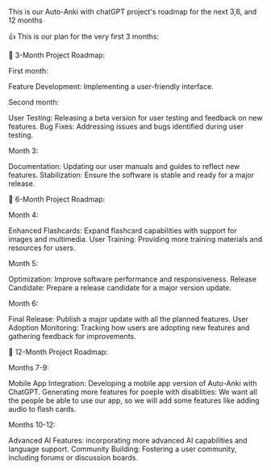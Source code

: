 This is our Auto-Anki with chatGPT project's roadmap for the next 3,6, and 12 months

👍 This is our plan for the very first 3 months:


🚀️ 3-Month Project Roadmap:

First month:

Feature Development: Implementing a user-friendly interface.

Second month:

User Testing: Releasing a beta version for user testing and feedback on new features.
Bug Fixes: Addressing issues and bugs identified during user testing.


Month 3:

Documentation: Updating our user manuals and guides to reflect new features.
Stabilization: Ensure the software is stable and ready for a major release.


🚀️ 6-Month Project Roadmap:

Month 4:

Enhanced Flashcards: Expand flashcard capabilities with support for images and multimedia.
User Training: Providing more training materials and resources for users.


Month 5:

Optimization: Improve software performance and responsiveness.
Release Candidate: Prepare a release candidate for a major version update.


Month 6:

Final Release: Publish a major update with all the planned features.
User Adoption Monitoring: Tracking how users are adopting new features and gathering feedback for improvements.


🚀️ 12-Month Project Roadmap:

Months 7-9:

Mobile App Integration: Developing a mobile app version of Auto-Anki with ChatGPT.
Generating more features for poeple with disablities: We want all the people be able to use our app, so we will add some features like adding audio to flash cards.


Months 10-12:

Advanced AI Features: incorporating more advanced AI capabilities and language support.
Community Building: Fostering a user community, including forums or discussion boards.
